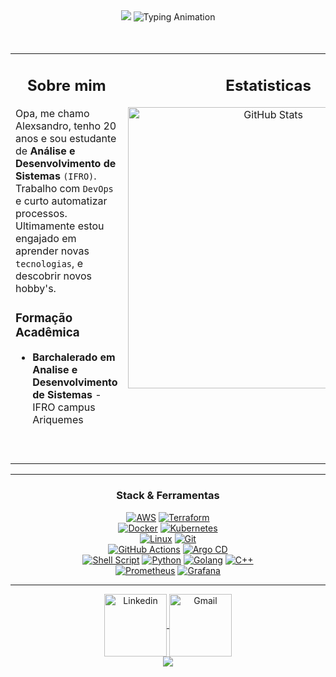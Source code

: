 <div align="center">
  <img src="https://capsule-render.vercel.app/api?type=waving&height=180&color=gradient&text=Alexsandro%20Ocanha%20Rodrigues&fontSize=45&fontColor=fff&reversal=true&desc=DevOps%20Engineer%20Jr%20%7C%20SRE&descAlignY=55&descSize=18&descSize=50&descAlignY=100&descAlign=0&fontAlignY=35"/>

  <img src="https://readme-typing-svg.herokuapp.com?font=JetBrains+Mono&weight=500&size=22&duration=4000&pause=1000&color=667EEA&center=true&vCenter=true&width=900&lines=Infra+como+c%C3%B3digo+%7C+Kubernetes+%7C+Observabilidade." alt="Typing Animation" />
</div>
<br>
<br>
<table>
<tr>
<td width="60%" valign="top">

<div align="center">
    <h2><strong>Sobre mim</strong></h2>
</div>

Opa, me chamo Alexsandro, tenho 20 anos e sou estudante de **Análise e Desenvolvimento de Sistemas** `(IFRO)`. Trabalho com `DevOps` e curto automatizar processos. Ultimamente estou engajado em aprender novas `tecnologias`, e descobrir novos hobby's.

### Formação Acadêmica
-  **Barchalerado em Analise e Desenvolvimento de Sistemas** - IFRO campus Ariquemes
<br>
<br>


</td>
<td width="40%" valign="top" align="center">

<div align="center">
    <h2><strong>Estatisticas</strong></h2>
    <img 
    align="center"
    alt="GitHub Stats"
    height="450px"
    src="https://github-readme-stats.vercel.app/api/top-langs/?username=alexsandroocanha&bg_color=010409&theme=radical&border_color=010409&layout=donut-vertical&cache_seconds=10" 
    valign="top"
    />
    <br>
</div>
</p>

</td>
</tr>
</table>

---

<div align="center">
<h3><strong>Stack &amp; Ferramentas</strong></h3>
<p>
    <a href="..."><img src="https://img.shields.io/badge/AWS-FF9900?logo=amazon-aws&logoColor=white&style=for-the-badge" alt="AWS"></a>
    <a href="..."><img src="https://img.shields.io/badge/Terraform-844FBA?logo=terraform&logoColor=white&style=for-the-badge" alt="Terraform"></a>
    <br>
    <a href="..."><img src="https://img.shields.io/badge/Docker-2496ED?logo=docker&logoColor=white&style=for-the-badge" alt="Docker"></a>
    <a href="..."><img src="https://img.shields.io/badge/Kubernetes-326CE5?logo=kubernetes&logoColor=white&style=for-the-badge" alt="Kubernetes"></a>
    <br>
    <a href="..."><img src="https://img.shields.io/badge/Linux-FCC624?logo=linux&logoColor=black&style=for-the-badge" alt="Linux"></a>
    <a href="..."><img src="https://img.shields.io/badge/Git-F05032?logo=git&logoColor=white&style=for-the-badge" alt="Git"></a>
    <br>
    <a href="..."><img src="https://img.shields.io/badge/GitHub%20Actions-2088FF?logo=githubactions&logoColor=white&style=for-the-badge" alt="GitHub Actions"></a>
    <a href="..."><img src="https://img.shields.io/badge/Argo%20CD-F36D00?logo=argo&logoColor=white&style=for-the-badge" alt="Argo CD"></a>
    <br>
    <a href="..."><img src="https://img.shields.io/badge/Shell_Script-4EAA25?logo=gnu-bash&logoColor=white&style=for-the-badge" alt="Shell Script"></a>
    <a href="..."><img src="https://img.shields.io/badge/Python-3776AB?logo=python&logoColor=white&style=for-the-badge" alt="Python"></a>
    <a href="..."><img src="https://img.shields.io/badge/Go-00ADD8?logo=go&logoColor=white&style=for-the-badge" alt="Golang"></a>
    <a href="..."><img src="https://img.shields.io/badge/C%2B%2B-00599C?logo=c%2B%2B&logoColor=white&style=for-the-badge" alt="C++"></a>
    <br>
    <a href="..."><img src="https://img.shields.io/badge/Prometheus-E6522C?logo=prometheus&logoColor=white&style=for-the-badge" alt="Prometheus"></a>
    <a href="..."><img src="https://img.shields.io/badge/Grafana-F46800?logo=grafana&logoColor=white&style=for-the-badge" alt="Grafana"></a>
  </p>
</div>

---

<div align="center">

<a href="https://www.linkedin.com/in/alexsandro-ocanha-rodrigues-77149a35b/" target="_blank" rel="noopener noreferrer">
  <img
    align="center"
    alt="Linkedin"
    height="100"
    src="https://img.shields.io/badge/LinkedIn-0077B5?style=for-the-badge&logo=linkedin&logoColor=white"
  />
</a>
<a href="mailto:alexsandroocanha@gmail.com" target="_blank" rel="noopener noreferrer">
  <img
    align="center"
    alt="Gmail"
    height="100"
    src="https://img.shields.io/badge/Gmail-D14836?style=for-the-badge&logo=gmail&logoColor=white"
  />
</a>

</div>


<div align="center">
  <img src="https://capsule-render.vercel.app/api?type=waving&color=gradient&customColorList=6,12,20&height=100&section=footer"/>
</div>
